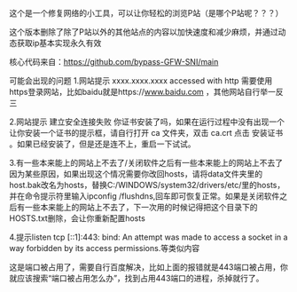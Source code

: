 这个是一个修复网络的小工具，可以让你轻松的浏览P站（是哪个P站呢？？？）

这个版本删除了除了P站以外的其他站点的内容以加快速度和减少麻烦，并通过动态获取ip基本实现永久有效

核心代码来自：https://github.com/bypass-GFW-SNI/main

可能会出现的问题
1.网站提示 xxxx.xxxx.xxxx accessed with http
需要使用https登录网站，比如baidu就是https://www.baidu.com ，其他网站自行举一反三

2.网站提示 建立安全连接失败 
你证书安装了吗，如果在运行过程中没有出现一个让你安装一个证书的提示框，请自行打开 ca 文件夹，双击 ca.crt 点击 安装证书 。如果已经安装了，但是还是连不上，重启一下试试。

3.有一些本来能上的网站上不去了/关闭软件之后有一些本来能上的网站上不去了
因为某些原因，如果出现这个情况需要你改回hosts，请将data文件夹里的host.bak改名为hosts，替换C:/WINDOWS/system32/drivers/etc/里的hosts，并在命令提示符里输入ipconfig /flushdns,回车即可恢复正常。如果是关闭软件之后有一些本来能上的网站上不去了，下一次用的时候记得把这个目录下的HOSTS.txt删除，会让你重新配置hosts

4.提示listen tcp [::1]:443: bind: An attempt was made to access a socket in a way forbidden by its access permissions.等类似内容

这是端口被占用了，需要自行百度解决，比如上面的报错就是443端口被占用，你就应该搜索“端口被占用怎么办”，找到占用443端口的进程，杀掉就行了。
